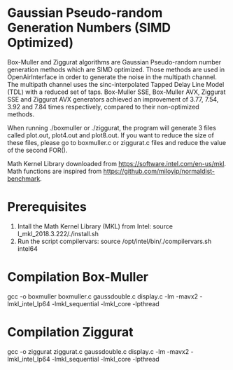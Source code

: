 # Gaussian Pseudo-random Generation Numbers (SIMD Optimized)
Box-Muller and Ziggurat algorithms are Gaussian Pseudo-random number generation methods which are SIMD optimized.
Those methods are used in OpenAirInterface in order to generate the noise in the multipath channel. The multipath channel uses the sinc-interpolated Tapped Delay Line Model (TDL) with a reduced set of taps.
Box-Muller SSE, Box-Muller AVX, Ziggurat SSE and Ziggurat AVX generators achieved an improvement of 3.77, 7.54, 3.92 and 7.84 times respectively, compared to their non-optimized methods.

When running ./boxmuller or ./ziggurat, the program will generate 3 files called plot.out, plot4.out and plot8.out. If you want to reduce the size of these files, please go to boxmuller.c or ziggurat.c files and reduce the value of the second FOR().

Math Kernel Library downloaded from https://software.intel.com/en-us/mkl.
Math functions are inspired from https://github.com/miloyip/normaldist-benchmark.


# Prerequisites
1. Intall the Math Kernel Library (MKL) from Intel: source l_mkl_2018.3.222/./install.sh
2. Run the script compilervars: source /opt/intel/bin/./compilervars.sh intel64
# Compilation Box-Muller
gcc -o boxmuller boxmuller.c gaussdouble.c display.c -lm -mavx2 -lmkl_intel_lp64 -lmkl_sequential -lmkl_core -lpthread
# Compilation Ziggurat
gcc -o ziggurat ziggurat.c gaussdouble.c display.c -lm -mavx2 -lmkl_intel_lp64 -lmkl_sequential -lmkl_core -lpthread
